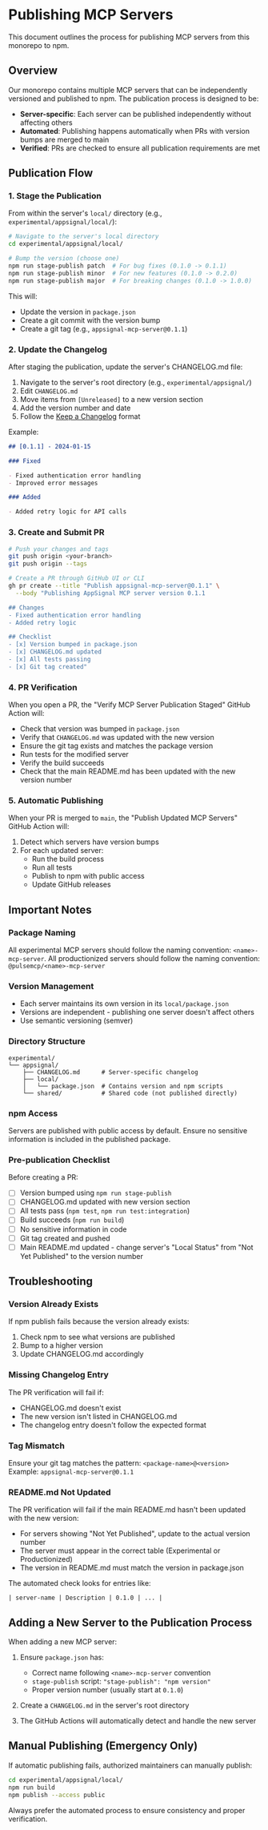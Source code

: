 # Publishing MCP Servers

This document outlines the process for publishing MCP servers from this monorepo to npm.

## Overview

Our monorepo contains multiple MCP servers that can be independently versioned and published to npm. The publication process is designed to be:

- **Server-specific**: Each server can be published independently without affecting others
- **Automated**: Publishing happens automatically when PRs with version bumps are merged to main
- **Verified**: PRs are checked to ensure all publication requirements are met

## Publication Flow

### 1. Stage the Publication

From within the server's `local/` directory (e.g., `experimental/appsignal/local/`):

```bash
# Navigate to the server's local directory
cd experimental/appsignal/local/

# Bump the version (choose one)
npm run stage-publish patch  # For bug fixes (0.1.0 -> 0.1.1)
npm run stage-publish minor  # For new features (0.1.0 -> 0.2.0)
npm run stage-publish major  # For breaking changes (0.1.0 -> 1.0.0)
```

This will:

- Update the version in `package.json`
- Create a git commit with the version bump
- Create a git tag (e.g., `appsignal-mcp-server@0.1.1`)

### 2. Update the Changelog

After staging the publication, update the server's CHANGELOG.md file:

1. Navigate to the server's root directory (e.g., `experimental/appsignal/`)
2. Edit `CHANGELOG.md`
3. Move items from `[Unreleased]` to a new version section
4. Add the version number and date
5. Follow the [Keep a Changelog](https://keepachangelog.com) format

Example:

```markdown
## [0.1.1] - 2024-01-15

### Fixed

- Fixed authentication error handling
- Improved error messages

### Added

- Added retry logic for API calls
```

### 3. Create and Submit PR

```bash
# Push your changes and tags
git push origin <your-branch>
git push origin --tags

# Create a PR through GitHub UI or CLI
gh pr create --title "Publish appsignal-mcp-server@0.1.1" \
  --body "Publishing AppSignal MCP server version 0.1.1

## Changes
- Fixed authentication error handling
- Added retry logic

## Checklist
- [x] Version bumped in package.json
- [x] CHANGELOG.md updated
- [x] All tests passing
- [x] Git tag created"
```

### 4. PR Verification

When you open a PR, the "Verify MCP Server Publication Staged" GitHub Action will:

- Check that version was bumped in `package.json`
- Verify that `CHANGELOG.md` was updated with the new version
- Ensure the git tag exists and matches the package version
- Run tests for the modified server
- Verify the build succeeds
- Check that the main README.md has been updated with the new version number

### 5. Automatic Publishing

When your PR is merged to `main`, the "Publish Updated MCP Servers" GitHub Action will:

1. Detect which servers have version bumps
2. For each updated server:
   - Run the build process
   - Run all tests
   - Publish to npm with public access
   - Update GitHub releases

## Important Notes

### Package Naming

All experimental MCP servers should follow the naming convention: `<name>-mcp-server`. All productionized servers should follow the naming convention: `@pulsemcp/<name>-mcp-server`

### Version Management

- Each server maintains its own version in its `local/package.json`
- Versions are independent - publishing one server doesn't affect others
- Use semantic versioning (semver)

### Directory Structure

```
experimental/
└── appsignal/
    ├── CHANGELOG.md      # Server-specific changelog
    ├── local/
    │   └── package.json  # Contains version and npm scripts
    └── shared/           # Shared code (not published directly)
```

### npm Access

Servers are published with public access by default. Ensure no sensitive information is included in the published package.

### Pre-publication Checklist

Before creating a PR:

- [ ] Version bumped using `npm run stage-publish`
- [ ] CHANGELOG.md updated with new version section
- [ ] All tests pass (`npm test`, `npm run test:integration`)
- [ ] Build succeeds (`npm run build`)
- [ ] No sensitive information in code
- [ ] Git tag created and pushed
- [ ] Main README.md updated - change server's "Local Status" from "Not Yet Published" to the version number

## Troubleshooting

### Version Already Exists

If npm publish fails because the version already exists:

1. Check npm to see what versions are published
2. Bump to a higher version
3. Update CHANGELOG.md accordingly

### Missing Changelog Entry

The PR verification will fail if:

- CHANGELOG.md doesn't exist
- The new version isn't listed in CHANGELOG.md
- The changelog entry doesn't follow the expected format

### Tag Mismatch

Ensure your git tag matches the pattern: `<package-name>@<version>`
Example: `appsignal-mcp-server@0.1.1`

### README.md Not Updated

The PR verification will fail if the main README.md hasn't been updated with the new version:

- For servers showing "Not Yet Published", update to the actual version number
- The server must appear in the correct table (Experimental or Productionized)
- The version in README.md must match the version in package.json

The automated check looks for entries like:

```
| server-name | Description | 0.1.0 | ... |
```

## Adding a New Server to the Publication Process

When adding a new MCP server:

1. Ensure `package.json` has:
   - Correct name following `<name>-mcp-server` convention
   - `stage-publish` script: `"stage-publish": "npm version"`
   - Proper version number (usually start at `0.1.0`)

2. Create a `CHANGELOG.md` in the server's root directory

3. The GitHub Actions will automatically detect and handle the new server

## Manual Publishing (Emergency Only)

If automatic publishing fails, authorized maintainers can manually publish:

```bash
cd experimental/appsignal/local/
npm run build
npm publish --access public
```

Always prefer the automated process to ensure consistency and proper verification.
